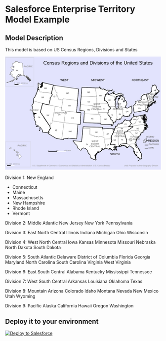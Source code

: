# Salesforce Enterprise Territory Model Example



## Model Description

This model is based on US Census Regions, Divisions and States

![Census Map](https://raw.githubusercontent.com/rrajen/us-census-etm/main/.github/images/census.png)

Division 1: New England
  - Connecticut
  - Maine
  - Massachusetts
  - New Hampshire
  - Rhode Island
  - Vermont

Division 2: Middle Atlantic
    New Jersey
 	New York
 	Pennsylvania

Division 3: East North Central
	Illinois
 	Indiana
 	Michigan
 	Ohio
 	Wisconsin

Division 4: West North Central
	Iowa
 	Kansas
 	Minnesota
 	Missouri
 	Nebraska
 	North Dakota
 	South Dakota

Division 5: South Atlantic
	Delaware
 	District of Columbia
 	Florida
 	Georgia
 	Maryland
 	North Carolina
 	South Carolina
 	Virginia
 	West Virginia

Division 6: East South Central
	Alabama
 	Kentucky
 	Mississippi
 	Tennessee

Division 7: West South Central
	Arkansas
 	Louisiana
 	Oklahoma
 	Texas

Division 8: Mountain
	Arizona
 	Colorado
 	Idaho
 	Montana
 	Nevada
 	New Mexico
 	Utah
 	Wyoming

Division 9: Pacific
	Alaska
 	California
 	Hawaii
 	Oregon
 	Washington

## Deploy it to your environment

<a href="https://githubsfdeploy.herokuapp.com?owner=rrajen&repo=us-census-etm&ref=main">
  <img alt="Deploy to Salesforce"
       src="https://raw.githubusercontent.com/afawcett/githubsfdeploy/master/deploy.png">
</a>

